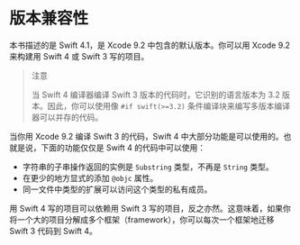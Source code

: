 # 版本兼容性

本书描述的是 Swift 4.1，是 Xcode 9.2 中包含的默认版本。你可以用 Xcode 9.2 来构建用 Swift 4 或 Swift 3 写的项目。

> 注意
>
> 当 Swift 4 编译器编译 Swift 3 版本的代码时，它识别的语言版本为 3.2 版本。因此，你可以使用像 `#if swift(>=3.2)` 条件编译块来编写多版本编译器可以并存的代码。

当你用 Xcode 9.2 编译 Swift 3 的代码，Swift 4 中大部分功能是可以使用的。也就是说，下面的功能仅仅是 Swift 4 的代码中可以使用：

* 字符串的子串操作返回的实例是 `Substring` 类型，不再是 `String` 类型。
* 在更少的地方显式的添加 `@objc` 属性。
* 同一文件中类型的扩展可以访问这个类型的私有成员。

用 Swift 4 写的项目可以依赖用 Swift 3 写的项目，反之亦然。这意味着，如果你将一个大的项目分解成多个框架（framework），你可以每次一个框架地迁移 Swift 3 代码到 Swift 4。

